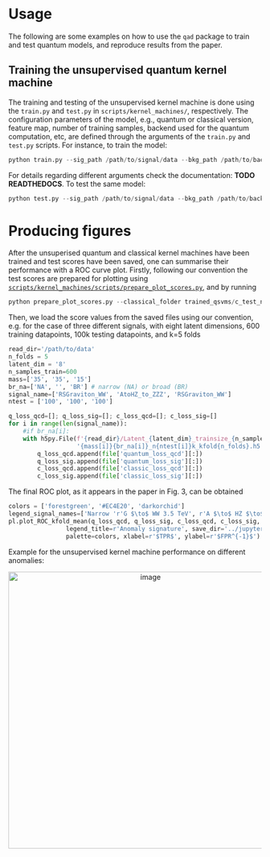 # Usage
The following are some examples on how to use the `qad` package to train and test quantum models, and reproduce results from the paper.
## Training the unsupervised quantum kernel machine
The training and testing of the unsupervised kernel machine is done using the `train.py` and `test.py` in `scripts/kernel_machines/`, respectively.  The configuration parameters of the model, e.g., quantum or classical version, feature map, number of training samples, backend used for the quantum computation, etc, are defined through the arguments of the `train.py` and `test.py` scripts. 
For instance, to train the model:
```python
python train.py --sig_path /path/to/signal/data --bkg_path /path/to/background/data --test_bkg_path /path/to/test_background/data --unsup --nqubits 8 --feature_map u_dense_encoding --run_type ideal --output_folder quantum_test --nu_param 0.01 --ntrain 600 --quantum
```
For details regarding different arguments check the documentation: **TODO READTHEDOCS**.
To test the same model:
```python
python test.py --sig_path /path/to/signal/data --bkg_path /path/to/background/data --test_bkg_path /path/to/test_background/data --model trained_qsvms/quantum_test_nu\=0.01_ideal/
```

# Producing figures
After the unsuperised quantum and classical kernel machines have been trained and test scores have been saved, one can summarise their performance with a ROC curve plot. Firstly, following our convention the test scores are prepared for plotting using [`scripts/kernel_machines/scripts/prepare_plot_scores.py`](https://github.com/vbelis/latent-ad-qml/blob/docs-reformat/scripts/kernel_machines/prepare_plot_scores.py), and by running
```python
python prepare_plot_scores.py --classical_folder trained_qsvms/c_test_nu\=0.01/ --quantum_folder trained_qsvms/q_test_nu\=0.01_ideal/ --out_path test_plot --name_suffix n<n_test>_k<k_folds>
```

Then, we load the score values from the saved files using our convention, e.g. for the case of three different signals, with eight latent dimensions,  600 training datapoints, 100k testing datapoints, and k=5 folds

```python
read_dir='/path/to/data'
n_folds = 5
latent_dim = '8'
n_samples_train=600
mass=['35', '35', '15']
br_na=['NA', '', 'BR'] # narrow (NA) or broad (BR)
signal_name=['RSGraviton_WW', 'AtoHZ_to_ZZZ', 'RSGraviton_WW']
ntest = ['100', '100', '100']

q_loss_qcd=[]; q_loss_sig=[]; c_loss_qcd=[]; c_loss_sig=[]
for i in range(len(signal_name)):
    #if br_na[i]: 
    with h5py.File(f'{read_dir}/Latent_{latent_dim}_trainsize_{n_samples_train}_{signal_name[i]}'
                   '{mass[i]}{br_na[i]}_n{ntest[i]}k_kfold{n_folds}.h5', 'r') as file:
        q_loss_qcd.append(file['quantum_loss_qcd'][:])
        q_loss_sig.append(file['quantum_loss_sig'][:])
        c_loss_qcd.append(file['classic_loss_qcd'][:])
        c_loss_sig.append(file['classic_loss_sig'][:])
```

The final ROC plot, as it appears in the paper in Fig. 3, can be obtained 

```python
colors = ['forestgreen', '#EC4E20', 'darkorchid']
legend_signal_names=['Narrow 'r'G $\to$ WW 3.5 TeV', r'A $\to$ HZ $\to$ ZZZ 3.5 TeV', 'Broad 'r'G $\to$ WW 1.5 TeV']
pl.plot_ROC_kfold_mean(q_loss_qcd, q_loss_sig, c_loss_qcd, c_loss_sig, legend_signal_names, n_folds,\
                legend_title=r'Anomaly signature', save_dir='../jupyter_plots', pic_id='test',
                palette=colors, xlabel=r'$TPR$', ylabel=r'$FPR^{-1}$')
```
Example for the unsupervised kernel machine performance on different anomalies:
<p align="center">
<img width="550" alt="image" src="https://user-images.githubusercontent.com/48251467/220371963-0dbd3ef5-a1db-474d-a976-900a71fd8cc4.png">
</p>
